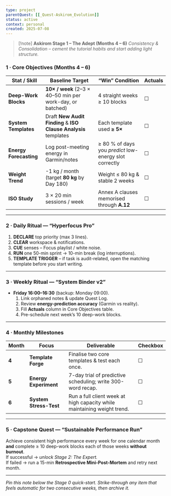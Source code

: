 ```yaml
---
type: project
parentQuest: [[_Quest-Askirom_Evolution]]
status: active
context: personal
created: 2025-07-08
---
```


> [!note] **Askirom Stage 1 – The Adept (Months 4 – 6)**
> *Consistency & Consolidation – cement the tutorial habits and start adding light structure.*

### 1 · Core Objectives (Months 4 – 6)

| Stat / Skill | Baseline Target | “Win” Condition | **Actuals** |
|--------------|-----------------|-----------------|-------------|
| **Deep-Work Blocks** | **10× / week** (2–3 × 40–50 min per work-day, or batched) | 4 straight weeks ≥ 10 blocks | ☐ |
| **System Templates** | Draft **New Audit Finding** & **ISO Clause Analysis** templates | Each template used **≥ 5×** | ☐ |
| **Energy Forecasting** | Log post-meeting energy in Garmin/notes | ≥ 80 % of days you *predict* low-energy slot correctly | ☐ |
| **Weight Trend** | -1 kg / month (target **80 kg** by Day 180) | Weight ≤ 80 kg & stable 2 weeks | ☐ |
| **ISO Study** | 3 × 20 min sessions / week | Annex A clauses memorised through **A.12** | ☐ |

---

### 2 · Daily Ritual — “Hyperfocus Pro”

1. **DECLARE** top priority (max 3 lines).  
2. **CLEAR** workspace & notifications.  
3. **CUE** senses – Focus playlist / white noise.  
4. **RUN** one 50-min sprint → 10-min break (log interruptions).  
5. **TEMPLATE TRIGGER** – if task is audit-related, open the matching template before you start writing.

---

### 3 · Weekly Ritual — “System Binder v2”

- **Friday 16:00–16:30** (backup: Monday 09:00).  
  1. Link orphaned notes & update Quest Log.  
  2. Review **energy-prediction accuracy** (Garmin vs reality).  
  3. Fill **Actuals** column in Core Objectives table.  
  4. Pre-schedule next week’s 10 deep-work blocks.

---

### 4 · Monthly Milestones

| Month | Focus | Deliverable | Checkbox |
|-------|-------|-------------|----------|
| **4** | **Template Forge** | Finalise two core templates & test each once. | ☐ |
| **5** | **Energy Experiment** | 7-day trial of predictive scheduling; write 300-word recap. | ☐ |
| **6** | **System Stress-Test** | Run a full client week at high capacity while maintaining weight trend. | ☐ |

---

### 5 · Capstone Quest — “Sustainable Performance Run”

Achieve consistent high performance every week for one calendar month **and** complete ≥ 10 deep-work blocks each of those weeks **without burnout**.  
If successful → *unlock Stage 2: The Expert.*  
If failed → run a 15-min **Retrospective Mini-Post-Mortem** and retry next month.

---

*Pin this note below the Stage 0 quick-start. Strike-through any item that feels automatic for two consecutive weeks, then archive it.*